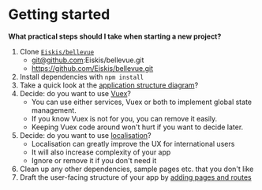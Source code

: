 
# Getting started

**What practical steps should I take when starting a new project?**

1. Clone [`Eiskis/bellevue`](https://github.com/Eiskis/bellevue)
	- git@github.com:Eiskis/bellevue.git
	- https://github.com/Eiskis/bellevue.git
2. Install dependencies with `npm install`
3. Take a quick look at the [application structure diagram](../app/overview.md)?
4. Decide: do you want to use [Vuex](../app/vuex.md)?
	- You can use either services, Vuex or both to implement global state management.
	- If you know Vuex is not for you, you can remove it easily.
	- Keeping Vuex code around won't hurt if you want to decide later.
5. Decide: do you want to use [localisation](../ui/localisation.md)?
	- Localisation can greatly improve the UX for international users
	- It will also increase complexity of your app
	- Ignore or remove it if you don't need it
6. Clean up any other dependencies, sample pages etc. that you don't like
7. Draft the user-facing structure of your app by [adding pages and routes](../ui/routing.md)
